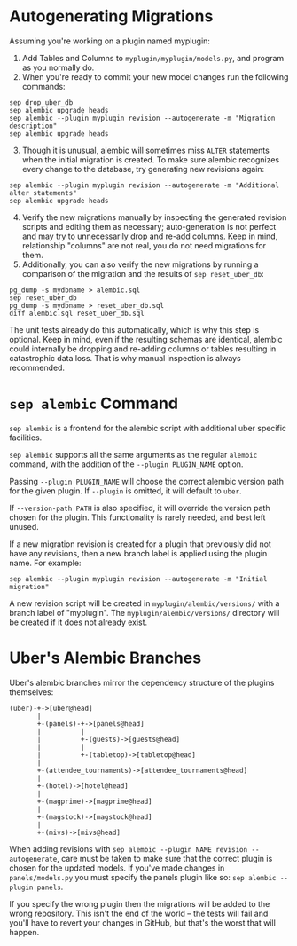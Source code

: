 # Autogenerating Migrations

Assuming you're working on a plugin named myplugin:

1. Add Tables and Columns to `myplugin/myplugin/models.py`, and program as you
normally do.
2. When you're ready to commit your new model changes run the following
commands:
```
sep drop_uber_db
sep alembic upgrade heads
sep alembic --plugin myplugin revision --autogenerate -m "Migration description"
sep alembic upgrade heads
```
3. Though it is unusual, alembic will sometimes miss `ALTER` statements when
the initial migration is created. To make sure alembic recognizes every change
to the database, try generating new revisions again:
```
sep alembic --plugin myplugin revision --autogenerate -m "Additional alter statements"
sep alembic upgrade heads
```
4. Verify the new migrations manually by inspecting the generated revision
scripts and editing them as necessary; auto-generation is not perfect and may
try to unnecessarily drop and re-add columns. Keep in mind, relationship
"columns" are not real, you do not need migrations for them.
5. Additionally, you can also verify the new migrations by running a
comparison of the migration and the results of `sep reset_uber_db`:
```
pg_dump -s mydbname > alembic.sql
sep reset_uber_db
pg_dump -s mydbname > reset_uber_db.sql
diff alembic.sql reset_uber_db.sql
```
The unit tests already do this automatically, which is why this step is
optional. Keep in mind, even if the resulting schemas are identical, alembic
could internally be dropping and re-adding columns or tables resulting in
catastrophic data loss. That is why manual inspection is always recommended.

# `sep alembic` Command

`sep alembic` is a frontend for the alembic script with additional uber
specific facilities.

`sep alembic` supports all the same arguments as the regular `alembic`
command, with the addition of the `--plugin PLUGIN_NAME` option.

Passing `--plugin PLUGIN_NAME` will choose the correct alembic version path
for the given plugin. If `--plugin` is omitted, it will default to `uber`.

If `--version-path PATH` is also specified, it will override the version
path chosen for the plugin. This functionality is rarely needed, and best
left unused.

If a new migration revision is created for a plugin that previously did
not have any revisions, then a new branch label is applied using the
plugin name. For example:

    sep alembic --plugin myplugin revision --autogenerate -m "Initial migration"

A new revision script will be created in `myplugin/alembic/versions/`
with a branch label of "myplugin". The `myplugin/alembic/versions/`
directory will be created if it does not already exist.


# Uber's Alembic Branches

Uber's alembic branches mirror the dependency structure of the plugins
themselves:
```
(uber)-+->[uber@head]
       |
       +-(panels)-+->[panels@head]
       |          |
       |          +-(guests)->[guests@head]
       |          |
       |          +-(tabletop)->[tabletop@head]
       |
       +-(attendee_tournaments)->[attendee_tournaments@head]
       |
       +-(hotel)->[hotel@head]
       |
       +-(magprime)->[magprime@head]
       |
       +-(magstock)->[magstock@head]
       |
       +-(mivs)->[mivs@head]
```

When adding revisions with `sep alembic --plugin NAME revision --autogenerate`,
care must be taken to make sure that the correct plugin is chosen for the
updated models. If you've made changes in `panels/models.py` you must specify
the panels plugin like so: `sep alembic --plugin panels`.

If you specify the wrong plugin then the migrations will be added to the
wrong repository. This isn't the end of the world – the tests will fail and
you'll have to revert your changes in GitHub, but that's the worst that will
happen.
